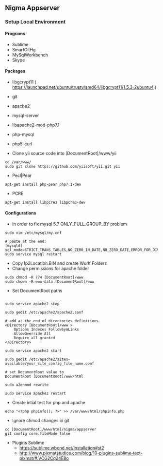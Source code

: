 ## Nigma Appserver
### Setup Local Environment

#### Programs
- Sublime
- SmartGitHg
- MySqlWorkbench
- Skype

#### Packages  
- libgcrypt11 ( https://launchpad.net/ubuntu/trusty/amd64/libgcrypt11/1.5.3-2ubuntu4 )
- git
- apache2
- mysql-server
- libapache2-mod-php7.1
- php-mysql
- php5-curl

- Clone yii source code into [DocumentRoot]/www/yii
```
cd /var/www/
sudo git clone https://github.com/yiisoft/yii.git yii
```
- Pecl|Pear
```
apt-get install php-pear php7.1-dev
```
- PCRE
```
apt-get install libpcre3 libpcre3-dev
```

#### Configurations 
- in order to fix mysql 5.7 ONLY_FULL_GROUP_BY problem
```
sudo vim /etc/mysql/my.cnf

# paste at the end:
[mysqld]
sql_mode=STRICT_TRANS_TABLES,NO_ZERO_IN_DATE,NO_ZERO_DATE,ERROR_FOR_DIVISION_BY_ZERO,NO_AUTO_CREATE_USER,NO_ENGINE_SUBSTITUTION
sudo service mysql restart
```
- Copy Ip2Location.BIN and create Wurlf Folders
- Change permissions for apache folder
```
sudo chmod -R 774 [DocumentRoot]/www
sudo chown -R www-data [DocumentRoot]/www

```
- Set DocumentRoot paths
```

sudo service apache2 stop

sudo gedit /etc/apache2/apache2.conf

# add at the end of directories definitions
<Directory [DocumentRoot]/www >
	Options Indexes FollowSymLinks
	AllowOverride All
	Require all granted
</Directory>

sudo service apache2 start

sudo gedit /etc/apache2/sites-available/your_site_config_file_name.conf

# set DocumentRoot value to
DocumentRoot [DocumentRoot]/www/html

sudo a2enmod rewrite

sudo service apache2 restart

```
- Create intial test for php and apache
```
echo "<?php phpinfo(); ?>" >> /var/www/html/phpinfo.php
```

- Ignore chmod changes in git
```
cd [DocumentRoot]/www/html/nigma/appserver 
git config core.fileMode false
```
- Plugins Sublime
  - https://sublime.wbond.net/installation#st2
  - http://www.pixmatstudios.com/blog/10-plugins-sublime-text-pixmat/#.VCG2Cq24E8o


